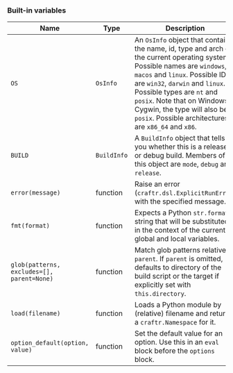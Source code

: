 
### Built-in variables

| Name | Type | Description |
| - | - | - |
| `OS` | `OsInfo` | An `OsInfo` object that contains the name, id, type and arch of the current operating system. Possible names are `windows`, `macos` and `linux`. Possible IDs are `win32`, `darwin` and `linux`. Possible types are `nt` and `posix`. Note that on Windows Cygwin, the type will also be `posix`.  Possible architectures are `x86_64` and `x86`. |
| `BUILD` | `BuildInfo` | A `BuildInfo` object that tells you whether this is a release or debug build. Members of this object are `mode`, `debug` and `release`. |
| `error(message)` | function | Raise an error (`craftr.dsl.ExplicitRunError`) with the specified message. |
| `fmt(format)` | function | Expects a Python `str.format()` string that will be substituted in the context of the current global and local variables. |
| `glob(patterns, excludes=[], parent=None)` | function | Match glob patterns relative to `parent`. If `parent` is omitted, defaults to directory of the build script or the target if explicitly set with `this.directory`. |
| `load(filename)` | function | Loads a Python module by (relative) filename and returns a `craftr.Namespace` for it. |
| `option_default(option, value)` | function | Set the default value for an option. Use this in an `eval` block before the `options` block. |
